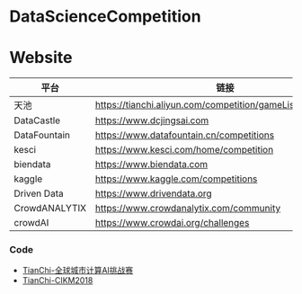 # DataScienceCompetition

# Website

| 平台 | 链接 |
|--- |--- |
| 天池 | https://tianchi.aliyun.com/competition/gameList/algorithmList |
| DataCastle | https://www.dcjingsai.com |
| DataFountain | https://www.datafountain.cn/competitions |
| kesci | https://www.kesci.com/home/competition |
| biendata | https://www.biendata.com |
| kaggle | https://www.kaggle.com/competitions |
| Driven Data | https://www.drivendata.org |
| CrowdANALYTIX | https://www.crowdanalytix.com/community |
| crowdAI | https://www.crowdai.org/challenges |



### Code

- [TianChi-全球城市计算AI挑战赛](https://github.com/Hourout/DataScienceCompetition/tree/master/TianChi-%E5%85%A8%E7%90%83%E5%9F%8E%E5%B8%82%E8%AE%A1%E7%AE%97AI%E6%8C%91%E6%88%98%E8%B5%9B)
- [TianChi-CIKM2018](https://github.com/Hourout/DataScienceCompetition/tree/master/CIKM2018)
